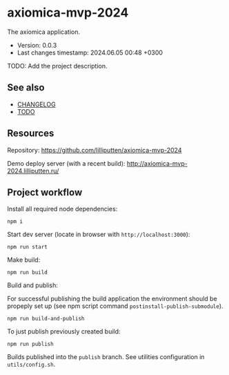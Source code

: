 <!--
@since 2024.05.07, 19:34
@changed 2024.05.07, 19:34
-->

# axiomica-mvp-2024

The axiomica application.

- Version: 0.0.3
- Last changes timestamp: 2024.06.05 00:48 +0300

TODO: Add the project description.

## See also

- [CHANGELOG](CHANGELOG.md)
- [TODO](TODO.md)

## Resources

Repository: https://github.com/lilliputten/axiomica-mvp-2024

Demo deploy server (with a recent build): http://axiomica-mvp-2024.lilliputten.ru/

## Project workflow

Install all required node dependencies:

```
npm i
```

Start dev server (locate in browser with `http://localhost:3000`):

```
npm run start
```

Make build:

```
npm run build
```

Build and publish:

For successful publishing the build application the environment should be
propeply set up (see npm script command `postinstall-publish-submodule`).

```
npm run build-and-publish
```

To just publish previously created build:

```
npm run publish
```

Builds published into the `publish` branch. See utilities configuration in
`utils/config.sh`.
